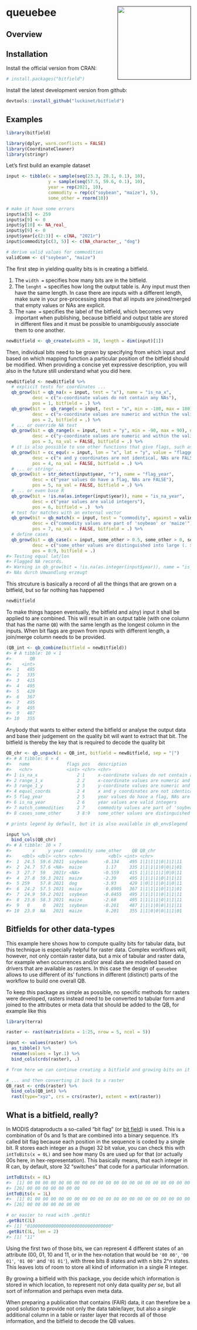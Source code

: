 
<!-- README.md is generated from README.Rmd. Please edit that file -->

# queuebee <a href=''><img src='' align="right" height="200" /></a>

<!-- badges: start -->
<!-- badges: end -->

## Overview

## Installation

Install the official version from CRAN:

``` r
# install.packages("bitfield")
```

Install the latest development version from github:

``` r
devtools::install_github("luckinet/bitfield")
```

## Examples

``` r
library(bitfield)

library(dplyr, warn.conflicts = FALSE)
library(CoordinateCleaner)
library(stringr)
```

Let’s first build an example dataset

``` r
input <- tibble(x = sample(seq(23.3, 28.1, 0.1), 10),
                y = sample(seq(57.5, 59.6, 0.1), 10),
                year = rep(2021, 10),
                commodity = rep(c("soybean", "maize"), 5),
                some_other = rnorm(10))

# make it have some errors
input$x[5] <- 259
input$x[9] <- 0
input$y[10] <- NA_real_
input$y[9] <- 0
input$year[c(2:3)] <- c(NA, "2021r")
input$commodity[c(3, 5)] <- c(NA_character_, "dog")

# derive valid values for commodities
validComm <- c("soybean", "maize")
```

The first step in yielding quality bits is in creating a bitfield.

1.  The `width =` specifies how many bits are in the bitfield.
2.  The `lenght =` specifies how long the output table is. Any input
    must then have the same length. In case there are inputs with a
    different length, make sure in your pre-processing steps that all
    inputs are joined/merged that empty values or NAs are explicit.
3.  The `name =` specifies the label of the bitfield, which becomes very
    important when publishing, because bitfield and output table are
    stored in different files and it must be possible to unambiguously
    associate them to one another.

``` r
newBitfield <- qb_create(width = 10, length = dim(input)[1])
```

Then, individual bits need to be grown by specifying from which input
and based on which mapping function a particular position of the
bitfield should be modified. When providing a concise yet expressive
description, you will also in the future still understand what you did
here.

``` r
newBitfield <- newBitfield %>%
  # explicit tests for coordinates ...
  qb_grow(bit = qb_na(x = input, test = "x"), name = "is_na_x",
          desc = c("x-coordinate values do not contain any NAs"),
          pos = 1, bitfield = .) %>%
  qb_grow(bit =  qb_range(x = input, test = "x", min = -180, max = 180), name = "range_1_x",
          desc = c("x-coordinate values are numeric and within the valid WGS84 range"),
          pos = 2, bitfield = .) %>%
  # ... or override NA test
  qb_grow(bit = qb_range(x = input, test = "y", min = -90, max = 90), name = "range_1_y",
          desc = c("y-coordinate values are numeric and within the valid WGS84 range, NAs are FALSE"),
          pos = 3, na_val = FALSE, bitfield = .) %>%
  # it is also possible to use other functions that give flags, such as from CoordinateCleaner ...
  qb_grow(bit = cc_equ(x = input, lon = "x", lat = "y", value = "flagged"), name = "equal_coords",
          desc = c("x and y coordinates are not identical, NAs are FALSE"),
          pos = 4, na_val = FALSE, bitfield = .) %>%
  # ... or stringr ...
  qb_grow(bit = str_detect(input$year, "r"), name = "flag_year",
          desc = c("year values do have a flag, NAs are FALSE"),
          pos = 5, na_val = FALSE, bitfield = .) %>%
  # ... or even base R
  qb_grow(bit = !is.na(as.integer(input$year)), name = "is_na_year",
          desc = c("year values are valid integers"),
          pos = 6, bitfield = .)  %>%
  # test for matches with an external vector
  qb_grow(bit = qb_match(x = input, test = "commodity", against = validComm), name = "match_commodities",
          desc = c("commodity values are part of 'soybean' or 'maize'"),
          pos = 7, na_val = FALSE, bitfield = .) %>%
  # define cases
  qb_grow(bit = qb_case(x = input, some_other > 0.5, some_other > 0, some_other < 0, exclusive = FALSE), name = "cases_some_other",
          desc = c("some_other values are distinguished into large (. > 0.5), medium (. > 0) and small (. < 0)"),
          pos = 8:9, bitfield = .)
#> Testing equal lat/lon
#> Flagged NA records.
#> Warning in qb_grow(bit = !is.na(as.integer(input$year)), name = "is_na_year", :
#> NAs durch Umwandlung erzeugt
```

This strcuture is basically a record of all the things that are grown on
a bitfield, but so far nothing has happened

``` r
newBitfield
```

To make things happen eventually, the bitfield and a(ny) input it shall
be applied to are combined. This will result in an output table (with
one column that has the name `QB`) with the same length as the longest
column in the inputs. When bit flags are grown from inputs with
different length, a join/merge column needs to be provided.

``` r
(QB_int <- qb_combine(bitfield = newBitfield))
#> # A tibble: 10 × 1
#>       QB
#>    <int>
#>  1   495
#>  2   335
#>  3   415
#>  4   495
#>  5   429
#>  6   367
#>  7   495
#>  8   495
#>  9   487
#> 10   355
```

Anybody that wants to either extend the bitfield or analyse the output
data and base their judgement on the quality bit will want to extract
that bit. The bitfield is thereby the key that is required to decode the
quality bit

``` r
QB_chr <- qb_unpack(x = QB_int, bitfield = newBitfield, sep = "|") 
#> # A tibble: 8 × 4
#>   name              flags pos   description                                     
#>   <chr>             <int> <chr> <chr>                                           
#> 1 is_na_x               2 1     x-coordinate values do not contain any NAs      
#> 2 range_1_x             2 2     x-coordinate values are numeric and within the …
#> 3 range_1_y             2 3     y-coordinate values are numeric and within the …
#> 4 equal_coords          2 4     x and y coordinates are not identical, NAs are …
#> 5 flag_year             2 5     year values do have a flag, NAs are FALSE       
#> 6 is_na_year            2 6     year values are valid integers                  
#> 7 match_commodities     2 7     commodity values are part of 'soybean' or 'maiz…
#> 8 cases_some_other      3 8:9   some_other values are distinguished into large …

# prints legend by default, but it is also available in qb_env$legend

input %>% 
  bind_cols(QB_chr)
#> # A tibble: 10 × 7
#>        x     y year  commodity some_other    QB QB_chr          
#>    <dbl> <dbl> <chr> <chr>          <dbl> <int> <chr>           
#>  1  24.5  59.6 2021  soybean      -0.134    495 1|1|1|1|0|1|1|11
#>  2  24.7  57.6 <NA>  maize         1.17     335 1|1|1|1|0|0|1|01
#>  3  27.7  59   2021r <NA>         -0.559    415 1|1|1|1|1|0|0|11
#>  4  27.8  59.3 2021  maize        -2.39     495 1|1|1|1|0|1|1|11
#>  5 259    57.8 2021  dog          -3.93     429 1|0|1|1|0|1|0|11
#>  6  24.2  57.5 2021  maize         0.0905   367 1|1|1|1|0|1|1|01
#>  7  24.9  59.2 2021  soybean      -0.0455   495 1|1|1|1|0|1|1|11
#>  8  23.6  58.3 2021  maize        -2.68     495 1|1|1|1|0|1|1|11
#>  9   0     0   2021  soybean      -0.261    487 1|1|1|0|0|1|1|11
#> 10  23.9  NA   2021  maize         0.201    355 1|1|0|0|0|1|1|01
```

## Bitfields for other data-types

This example here shows how to compute quality bits for tabular data,
but this technique is especially helpful for raster data. Complex
workflows will, however, not only contain raster data, but a mix of
tabular and raster data, for example when occurrences and/or areal data
are modelled based on drivers that are available as rasters. In this
case the design of `queuebee` allows to use different of its’ functions
in different (distinct) parts of the workflow to build one overall QB.

To keep this package as simple as possible, no specific methods for
rasters were developed, rasters instead need to be converted to tabular
form and joined to the attributes or meta data that should be added to
the QB, for example like this

``` r
library(terra)

raster <- rast(matrix(data = 1:25, nrow = 5, ncol = 5))

input <- values(raster) %>% 
  as_tibble() %>% 
  rename(values = lyr.1) %>% 
  bind_cols(crds(raster), .)

# from here we can continue creating a bitfield and growing bits on it just like shown above...

# ... and then converting it back to a raster
QB_rast <- crds(raster) %>% 
  bind_cols(QB_int) %>% 
  rast(type="xyz", crs = crs(raster), extent = ext(raster))
```

## What is a bitfield, really?

In MODIS dataproducts a so-called “bit flag” (or [bit
field](https://en.wikipedia.org/wiki/Bit_field)) is used. This is a
combination of 0s and 1s that are combined into a binary sequence. It’s
called bit flag because each position in the sequence is coded by a
single bit. R stores each integer as a (huge) 32 bit value, you can
check this with `intToBits(x = 0L)` and see how many 0s are used up for
that (or actually 00s here, in hex-representation). This basically
means, that each integer in R can, by default, store 32 “switches” that
code for a particular information.

``` r
intToBits(x = 0L)
#>  [1] 00 00 00 00 00 00 00 00 00 00 00 00 00 00 00 00 00 00 00 00 00 00 00 00 00
#> [26] 00 00 00 00 00 00 00
intToBits(x = 1L)
#>  [1] 01 00 00 00 00 00 00 00 00 00 00 00 00 00 00 00 00 00 00 00 00 00 00 00 00
#> [26] 00 00 00 00 00 00 00

# or easier to read with .getBit
.getBit(2L)
#> [1] "01000000000000000000000000000000"
.getBit(3L, len = 2)
#> [1] "11"
```

Using the first two of those bits, we can represent 4 different states
of an attribute (00, 01, 10 and 11, or in the hex-notation that would be
`'00 00'`, `'00 01'`, `'01 00'` and `'01 01'`), with three bits 8 states
and with n bits 2^n states. This leaves lots of room to store all kind
of information in a single R integer.

By growing a bitfield with this package, you decide which information is
stored in which location, to represent not only data quality *per se*,
but all sort of information and perhaps even meta data.

When preparing a publication that contains (FAIR) data, it can therefore
be a good solution to provide not only the data table/layer, but also a
*single* additional column in a table or raster layer that records all
of those information, and the bitfield to decode the QB values.
